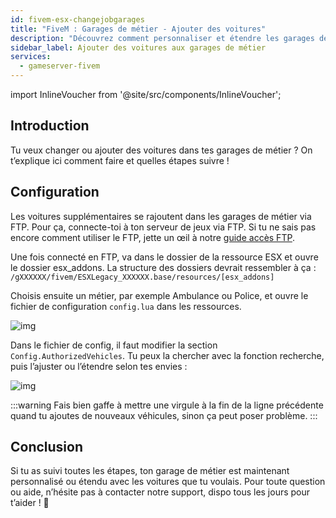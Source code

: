 ```yaml
---
id: fivem-esx-changejobgarages
title: "FiveM : Garages de métier - Ajouter des voitures"
description: "Découvrez comment personnaliser et étendre les garages de métier avec des voitures supplémentaires pour améliorer votre expérience de jeu → En savoir plus maintenant"
sidebar_label: Ajouter des voitures aux garages de métier
services:
  - gameserver-fivem
---
```


import InlineVoucher from '@site/src/components/InlineVoucher';

## Introduction

Tu veux changer ou ajouter des voitures dans tes garages de métier ? On t’explique ici comment faire et quelles étapes suivre !

<InlineVoucher />



## Configuration

Les voitures supplémentaires se rajoutent dans les garages de métier via FTP. Pour ça, connecte-toi à ton serveur de jeux via FTP. Si tu ne sais pas encore comment utiliser le FTP, jette un œil à notre [guide accès FTP](gameserver-ftpaccess.md).

Une fois connecté en FTP, va dans le dossier de la ressource ESX et ouvre le dossier esx_addons. La structure des dossiers devrait ressembler à ça : `/gXXXXXX/fivem/ESXLegacy_XXXXXX.base/resources/[esx_addons]`

Choisis ensuite un métier, par exemple Ambulance ou Police, et ouvre le fichier de configuration `config.lua` dans les ressources.

![img](https://screensaver01.zap-hosting.com/index.php/s/xQYbzYs2xAkb5fp/preview)



Dans le fichier de config, il faut modifier la section `Config.AuthorizedVehicles`. Tu peux la chercher avec la fonction recherche, puis l’ajuster ou l’étendre selon tes envies :

![img](https://screensaver01.zap-hosting.com/index.php/s/eyK7q78aewrpJtx/preview)

:::warning 
Fais bien gaffe à mettre une virgule à la fin de la ligne précédente quand tu ajoutes de nouveaux véhicules, sinon ça peut poser problème.
:::



## Conclusion

Si tu as suivi toutes les étapes, ton garage de métier est maintenant personnalisé ou étendu avec les voitures que tu voulais. Pour toute question ou aide, n’hésite pas à contacter notre support, dispo tous les jours pour t’aider ! 🙂

<InlineVoucher />